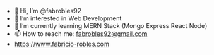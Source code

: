 - 👋 Hi, I’m @fabrobles92
- 👀 I’m interested in Web Development
- 🌱 I’m currently learning MERN Stack (Mongo Express React Node)
- 📫 How to reach me: fabrobles92@gmail.com
- https://www.fabricio-robles.com
<!---
fabrobles92/fabrobles92 is a ✨ special ✨ repository because its `README.md` (this file) appears on your GitHub profile.
You can click the Preview link to take a look at your changes.
--->

